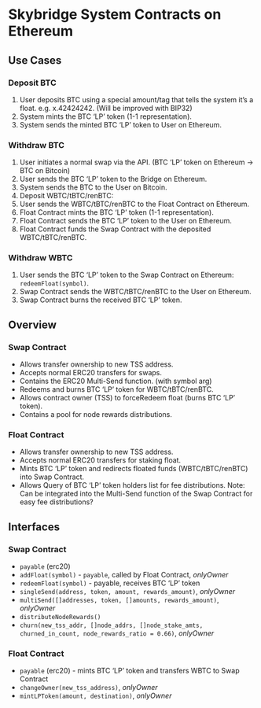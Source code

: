 # Skybridge System Contracts on Ethereum

## Use Cases

### Deposit BTC

1. User deposits BTC using a special amount/tag that tells the system it’s a float. e.g. x.42424242. (Will be improved with BIP32)
2. System mints the BTC ‘LP’ token (1-1 representation).
3. System sends the minted BTC ‘LP’ token to User on Ethereum.

### Withdraw BTC

1. User initiates a normal swap via the API. (BTC ‘LP’ token on Ethereum -> BTC on Bitcoin)
2. User sends the BTC ‘LP’ token to the Bridge on Ethereum.
3. System sends the BTC to the User on Bitcoin.
4. Deposit WBTC/tBTC/renBTC:
5. User sends the WBTC/tBTC/renBTC to the Float Contract on Ethereum.
6. Float Contract mints the BTC ‘LP’ token (1-1 representation).
7. Float Contract sends the BTC ‘LP’ token to the User on Ethereum.
8. Float Contract funds the Swap Contract with the deposited WBTC/tBTC/renBTC.

### Withdraw WBTC

1. User sends the BTC ‘LP’ token to the Swap Contract on Ethereum: `redeemFloat(symbol)`.
2. Swap Contract sends the WBTC/tBTC/renBTC to the User on Ethereum.
3. Swap Contract burns the received BTC ‘LP’ token.

## Overview

### Swap Contract

- Allows transfer ownership to new TSS address.
- Accepts normal ERC20 transfers for swaps.
- Contains the ERC20 Multi-Send function. (with symbol arg)
- Redeems and burns BTC ‘LP’ token for WBTC/tBTC/renBTC.
- Allows contract owner (TSS) to forceRedeem float (burns BTC ‘LP’ token).
- Contains a pool for node rewards distributions.

### Float Contract

- Allows transfer ownership to new TSS address.
- Accepts normal ERC20 transfers for staking float.
- Mints BTC ‘LP’ token and redirects floated funds (WBTC/tBTC/renBTC) into Swap Contract.
- Allows Query of BTC ‘LP’ token holders list for fee distributions.
  Note: Can be integrated into the Multi-Send function of the Swap Contract for easy fee distributions?

## Interfaces

### Swap Contract

- `payable` (erc20)
- `addFloat(symbol)` - `payable`, called by Float Contract, _onlyOwner_
- `redeemFloat(symbol)` - payable, receives BTC ‘LP’ token
- `singleSend(address, token, amount, rewards_amount)`, _onlyOwner_
- `multiSend([]addresses, token, []amounts, rewards_amount)`, _onlyOwner_
- `distributeNodeRewards()`
- `churn(new_tss_addr, []node_addrs, []node_stake_amts, churned_in_count, node_rewards_ratio = 0.66)`, _onlyOwner_

### Float Contract

- `payable` (erc20) - mints BTC ‘LP’ token and transfers WBTC to Swap Contract
- `changeOwner(new_tss_address)`, _onlyOwner_
- `mintLPToken(amount, destination)`, _onlyOwner_
